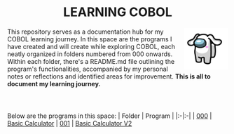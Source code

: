 **<h1 align="center">LEARNING COBOL</h1>**

<img align="right" width="100px" src="cinnamoroll.png">

This repository serves as a documentation hub for my COBOL learning journey. In this space are the programs I have created and will create while exploring COBOL, each neatly organized in folders numbered from 000 onwards. Within each folder, there's a README.md file outlining the program's functionalities, accompanied by my personal notes or reflections and identified areas for improvement. **This is all to document my learning journey.**
<br/><br/>

#

Below are the programs in this space:
| Folder | Program |
|:-|:-|
| [000](000/README.md) | [Basic Calculator](000/basic-calculator.cbl)
| [001](001/README.md) | [Basic Calculator V2](001/basic-calculator-v2.cbl)


